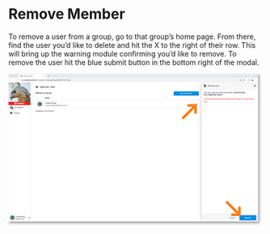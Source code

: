 # Remove Member

To remove a user from a group, go to that group’s home page. From there, find the user you’d like to delete and hit the X to the right of their row. This will bring up the warning module confirming you’d like to remove. To remove the user hit the blue submit button in the bottom right of the modal.


<a href="../../../images/groups-remove-member-lg.jpg" target="_blank"><img src="../../../images/groups-remove-member.jpg" style="margin: auto; display: block"></a>
